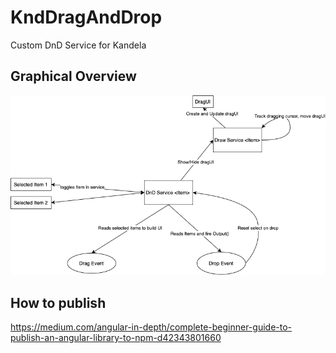 # KndDragAndDrop

Custom DnD Service for Kandela

## Graphical Overview
<img src="./dnd.png">

## How to publish
https://medium.com/angular-in-depth/complete-beginner-guide-to-publish-an-angular-library-to-npm-d42343801660